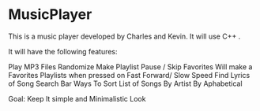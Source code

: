 # MusicPlayer
This is a music player developed by Charles and Kevin. It will use C++ . 

It will have the following features:

Play MP3 Files 
Randomize
Make Playlist
Pause / Skip
Favorites
  Will make a Favorites Playlists when pressed on
Fast Forward/ Slow Speed
Find Lyrics of Song
Search Bar
Ways To Sort List of Songs
  By Artist
  By Aphabetical

Goal:
  Keep It simple and Minimalistic Look
  
